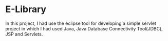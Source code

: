 # E-Library
In this project, I had use the eclipse tool for developing a simple servlet project in which I had used Java, Java Database Connectivity Tool(JDBC), JSP and Servlets. 
